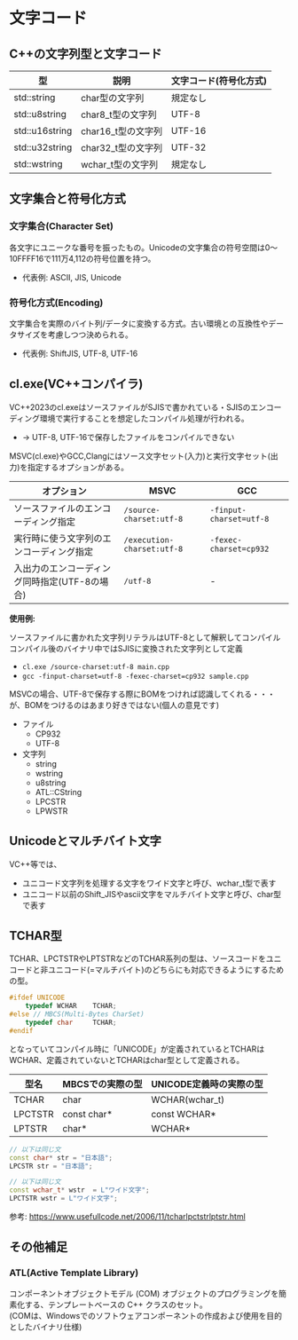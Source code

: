 # 文字コード

## C++の文字列型と文字コード

|型|説明|文字コード(符号化方式)|
|---|---|---|
|std::string|char型の文字列|規定なし|
|std::u8string|char8_t型の文字列|UTF-8|
|std::u16string|char16_t型の文字列|UTF-16|
|std::u32string|char32_t型の文字列|UTF-32|
|std::wstring|wchar_t型の文字列|規定なし

## 文字集合と符号化方式

### 文字集合(Character Set)

各文字にユニークな番号を振ったもの。Unicodeの文字集合の符号空間は0～10FFFF16で111万4,112の符号位置を持つ。

* 代表例: ASCII, JIS, Unicode

### 符号化方式(Encoding)

文字集合を実際のバイト列/データに変換する方式。古い環境との互換性やデータサイズを考慮しつつ決められる。

* 代表例: ShiftJIS, UTF-8, UTF-16

## cl.exe(VC++コンパイラ)

VC++2023のcl.exeはソースファイルがSJISで書かれている・SJISのエンコーディング環境で実行することを想定したコンパイル処理が行われる。

* → UTF-8, UTF-16で保存したファイルをコンパイルできない

MSVC(cl.exe)やGCC,Clangにはソース文字セット(入力)と実行文字セット(出力)を指定するオプションがある。

|オプション|MSVC|GCC|
|---|---|---|
|ソースファイルのエンコーディング指定|`/source-charset:utf-8`|`-finput-charset=utf-8`|
|実行時に使う文字列のエンコーディング指定|`/execution-charset:utf-8`|`-fexec-charset=cp932`|
|入出力のエンコーディング同時指定(UTF-8の場合)|`/utf-8`|-|

**使用例:**

ソースファイルに書かれた文字列リテラルはUTF-8として解釈してコンパイル  
コンパイル後のバイナリ中ではSJISに変換された文字列として定義

* `cl.exe /source-charset:utf-8 main.cpp`
* `gcc -finput-charset=utf-8 -fexec-charset=cp932 sample.cpp`

MSVCの場合、UTF-8で保存する際にBOMをつければ認識してくれる・・・が、BOMをつけるのはあまり好きではない(個人の意見です)


* ファイル
    * CP932
    * UTF-8
* 文字列
    * string
    * wstring
    * u8string
    * ATL::CString
    * LPCSTR
    * LPWSTR

## Unicodeとマルチバイト文字

VC++等では、

* ユニコード文字列を処理する文字をワイド文字と呼び、wchar_t型で表す
* ユニコード以前のShift_JISやascii文字をマルチバイト文字と呼び、char型で表す



## TCHAR型

TCHAR、LPCTSTRやLPTSTRなどのTCHAR系列の型は、ソースコードをユニコードと非ユニコード(=マルチバイト)のどちらにも対応できるようにするための型。

```cpp
#ifdef UNICODE
	typedef WCHAR    TCHAR;
#else // MBCS(Multi-Bytes CharSet)
	typedef char     TCHAR;
#endif
```

となっていてコンパイル時に「UNICODE」が定義されているとTCHARはWCHAR、定義されていないとTCHARはchar型として定義される。

|型名|MBCSでの実際の型|UNICODE定義時の実際の型|
|---|---|---|
|TCHAR|char|WCHAR(wchar_t)|
|LPCTSTR|const char*|const WCHAR*|
|LPTSTR|char*|WCHAR*|

```cpp
// 以下は同じ文
const char* str = "日本語";
LPCSTR str = "日本語";
```

```cpp
// 以下は同じ文
const wchar_t* wstr  = L"ワイド文字";
LPCTSTR wstr = L"ワイド文字";
```

参考: https://www.usefullcode.net/2006/11/tcharlpctstrlptstr.html

## その他補足

### ATL(Active Template Library)

コンポーネントオブジェクトモデル (COM) オブジェクトのプログラミングを簡素化する、テンプレートベースの C++ クラスのセット。  
(COMは、Windowsでのソフトウェアコンポーネントの作成および使用を目的としたバイナリ仕様)